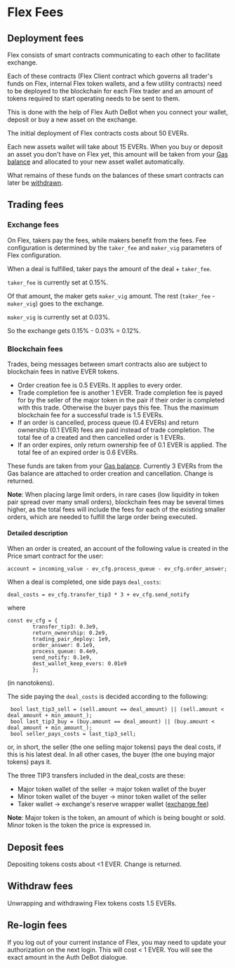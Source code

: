 # Flex Fees

## Deployment fees

Flex consists of smart contracts communicating to each other to facilitate exchange.

Each of these contracts (Flex Client contract which governs all trader's funds on Flex, internal Flex token wallets, and a few utility contracts) need to be deployed to the blockchain for each Flex trader and an amount of tokens required to start operating needs to be sent to them.

This is done with the help of Flex Auth DeBot when you connect your wallet, deposit or buy a new asset on the exchange.

The initial deployment of Flex contracts costs about 50 EVERs.

Each new assets wallet will take about 15 EVERs. When you buy or deposit an asset you don't have on Flex yet, this amount will be taken from your [Gas balance](../guides/keep-up-gas-balance.md) and allocated to your new asset wallet automatically.

What remains of these funds on the balances of these smart contracts can later be [withdrawn](../guides/how-to-trade-on-flex.md#how-to-withdraw).

## Trading fees

### Exchange fees

On Flex, takers pay the fees, while makers benefit from the fees. Fee configuration is determined by the `taker_fee` and `maker_vig` parameters of Flex configuration.

When a deal is fulfilled, taker pays the amount of the deal + `taker_fee`.

`taker_fee` is currently set at 0.15%.

Of that amount, the maker gets `maker_vig` amount. The rest (`taker_fee` - `maker_vig`) goes to the exchange.

`maker_vig` is currently set at 0.03%.

So the exchange gets 0.15% - 0.03% = 0.12%.

### Blockchain fees

Trades, being messages between smart contracts also are subject to blockchain fees in native EVER tokens.

* Order creation fee is 0.5 EVERs. It applies to every order.
* Trade completion fee is another 1 EVER. Trade completion fee is payed for by the seller of the major token in the pair if their order is completed with this trade. Otherwise the buyer pays this fee. Thus the maximum blockchain fee for a successful trade is 1.5 EVERs.
* If an order is cancelled, process queue (0.4 EVERs) and return ownership (0.1 EVER) fees are paid instead of trade completion. The total fee of a created and then cancelled order is 1 EVERs.
* If an order expires, only return ownership fee of 0.1 EVER is applied. The total fee of an expired order is 0.6 EVERs.

These funds are taken from your [Gas balance](../guides/keep-up-gas-balance.md). Currently 3 EVERs  from the Gas balance are attached to order creation and cancellation. Change is returned.

**Note**: When placing large limit orders, in rare cases (low liquidity in token pair spread over many small orders), blockchain fees may be several times higher, as the total fees will include the fees for each of the existing smaller orders, which are needed to fulfill the large order being executed.

#### Detailed description

When an order is created, an account of the following value is created in the Price smart contract for the user:&#x20;

```
account = incoming_value - ev_cfg.process_queue - ev_cfg.order_answer;
```

When a deal is completed, one side pays `deal_costs`:&#x20;

```
deal_costs = ev_cfg.transfer_tip3 * 3 + ev_cfg.send_notify
```

where

```
const ev_cfg = {
        transfer_tip3: 0.3e9, 
        return_ownership: 0.2e9, 
        trading_pair_deploy: 1e9, 
        order_answer: 0.1e9, 
        process_queue: 0.4e9, 
        send_notify: 0.1e9, 
        dest_wallet_keep_evers: 0.01e9 
        };
```

(in nanotokens).

The side paying the `deal_costs` is decided according to the following:

```
 bool last_tip3_sell = (sell.amount == deal_amount) || (sell.amount < deal_amount + min_amount_);
 bool last_tip3_buy = (buy.amount == deal_amount) || (buy.amount < deal_amount + min_amount_);
 bool seller_pays_costs = last_tip3_sell;
```

or, in short, the seller (the one selling major tokens) pays the deal costs, if this is his latest deal. In all other cases, the buyer (the one buying major tokens) pays it.

The three TIP3 transfers included in the deal\_costs are these:

* Major token wallet of the seller -> major token wallet of the buyer
* Minor token wallet of the buyer -> minor token wallet of the seller
* Taker wallet -> exchange's reserve wrapper wallet ([exchange fee](flex-fees.md#exchange-fees))

**Note**: Major token is the token, an amount of which is being bought or sold. Minor token is the token the price is expressed in.

## Deposit fees

Depositing tokens costs about <1 EVER. Change is returned.

## Withdraw fees

Unwrapping and withdrawing Flex tokens costs 1.5 EVERs.

## Re-login fees

If you log out of your current instance of Flex, you may need to update your authorization on the next login. This will cost < 1 EVER. You will see the exact amount in the Auth DeBot dialogue.
